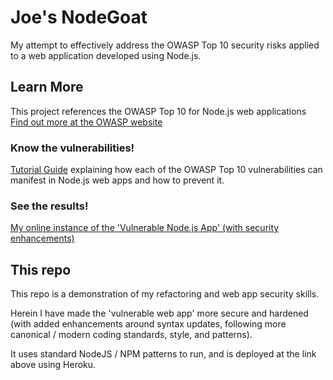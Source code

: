 # Joe's NodeGoat
My attempt to effectively address the OWASP Top 10 security risks applied to a web application developed using Node.js.

## Learn More
This project references the OWASP Top 10 for Node.js web applications
[Find out more at the OWASP website](https://www.owasp.org)

### Know the vulnerabilities!
[Tutorial Guide](http://nodegoat.herokuapp.com/tutorial) explaining how each of the OWASP Top 10 vulnerabilities can manifest in Node.js web apps and how to prevent it.

### See the results!
[My online instance of the 'Vulnerable Node.js App' (with security enhancements)](http://joesnodegoat.herokuapp.com/) 

## This repo
This repo is a demonstration of my refactoring and web app security skills.

Herein I have made the 'vulnerable web app' more secure and hardened (with added enhancements around syntax updates, following more canonical / modern coding standards, style, and patterns).

It uses standard NodeJS / NPM patterns to run, and is deployed at the link above using Heroku.

